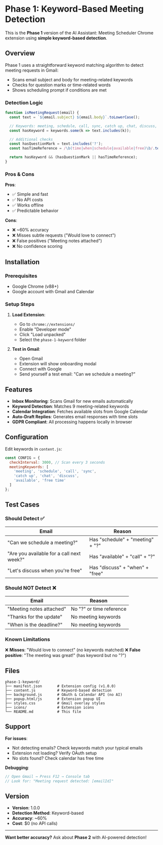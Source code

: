 # Phase 1: Keyword-Based Meeting Detection

This is the **Phase 1** version of the AI Assistant: Meeting Scheduler Chrome extension using **simple keyword-based detection**.

## Overview

Phase 1 uses a straightforward keyword matching algorithm to detect meeting requests in Gmail:

- Scans email subject and body for meeting-related keywords
- Checks for question marks or time-related words
- Shows scheduling prompt if conditions are met

### Detection Logic

```javascript
function isMeetingRequest(email) {
  const text = `${email.subject} ${email.body}`.toLowerCase();

  // Keywords: meeting, schedule, call, sync, catch up, chat, discuss, available, free time
  const hasKeyword = keywords.some(k => text.includes(k));

  // Additional checks
  const hasQuestionMark = text.includes('?');
  const hasTimeReference = /\b(time|when|schedule|available|free)\b/.test(text);

  return hasKeyword && (hasQuestionMark || hasTimeReference);
}
```

### Pros & Cons

**Pros**:
- ✅ Simple and fast
- ✅ No API costs
- ✅ Works offline
- ✅ Predictable behavior

**Cons**:
- ❌ ~60% accuracy
- ❌ Misses subtle requests ("Would love to connect")
- ❌ False positives ("Meeting notes attached")
- ❌ No confidence scoring

## Installation

### Prerequisites

- Google Chrome (v88+)
- Google account with Gmail and Calendar

### Setup Steps
1. **Load Extension**:
   - Go to `chrome://extensions/`
   - Enable "Developer mode"
   - Click "Load unpacked"
   - Select the `phase-1-keyword` folder

2. **Test in Gmail**:
   - Open Gmail
   - Extension will show onboarding modal
   - Connect with Google
   - Send yourself a test email: "Can we schedule a meeting?"

## Features

- **Inbox Monitoring**: Scans Gmail for new emails automatically
- **Keyword Detection**: Matches 9 meeting-related keywords
- **Calendar Integration**: Fetches available slots from Google Calendar
- **Auto-Draft Replies**: Generates email responses with time slots
- **GDPR Compliant**: All processing happens locally in browser

## Configuration

Edit keywords in `content.js`:

```javascript
const CONFIG = {
  checkInterval: 3000, // Scan every 3 seconds
  meetingKeywords: [
    'meeting', 'schedule', 'call', 'sync',
    'catch up', 'chat', 'discuss',
    'available', 'free time'
  ]
};
```

## Test Cases

### Should Detect ✅

| Email | Reason |
|-------|--------|
| "Can we schedule a meeting?" | Has "schedule" + "meeting" + "?" |
| "Are you available for a call next week?" | Has "available" + "call" + "?" |
| "Let's discuss when you're free" | Has "discuss" + "when" + "free" |

### Should NOT Detect ❌

| Email | Reason |
|-------|--------|
| "Meeting notes attached" | No "?" or time reference |
| "Thanks for the update" | No meeting keywords |
| "When is the deadline?" | No meeting keywords |

### Known Limitations

❌ **Misses**: "Would love to connect" (no keywords matched)
❌ **False positive**: "The meeting was great!" (has keyword but no "?")

## Files

```
phase-1-keyword/
├── manifest.json       # Extension config (v1.0.0)
├── content.js          # Keyword-based detection
├── background.js       # OAuth & Calendar API (no AI)
├── popup.html/js       # Extension popup UI
├── styles.css          # Gmail overlay styles
├── icons/              # Extension icons
└── README.md           # This file
```

## Support

**For issues**:
- Not detecting emails? Check keywords match your typical emails
- Extension not loading? Verify OAuth setup
- No slots found? Check calendar has free time

**Debugging**:
```javascript
// Open Gmail → Press F12 → Console tab
// Look for: "Meeting request detected: [emailId]"
```

## Version

- **Version**: 1.0.0
- **Detection Method**: Keyword-based
- **Accuracy**: ~60%
- **Cost**: $0 (no API calls)

---

**Want better accuracy?** Ask about **Phase 2** with AI-powered detection!
